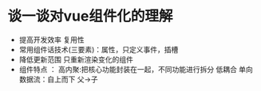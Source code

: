 
# 谈一谈对vue组件化的理解

   - 提高开发效率 复用性
   - 常用组件话技术(三要素)：属性，只定义事件，插槽
   - 降低更新范围 只重新渲染变化的组件
   - 组件特点 ： 
         高内聚:把核心功能封装在一起，不同功能进行拆分
         低耦合
         单向数据流：自上而下 父->子